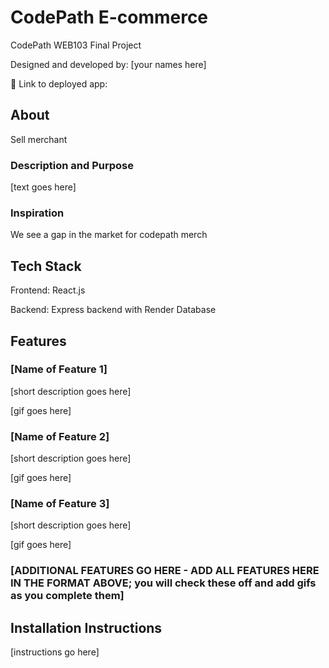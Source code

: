 # CodePath E-commerce

CodePath WEB103 Final Project

Designed and developed by: [your names here]

🔗 Link to deployed app:

## About
Sell merchant 
### Description and Purpose

[text goes here]

### Inspiration

We see a gap in the market for codepath merch 

## Tech Stack

Frontend: React.js

Backend: Express backend with Render Database

## Features

### [Name of Feature 1]

[short description goes here]

[gif goes here]

### [Name of Feature 2]

[short description goes here]

[gif goes here]

### [Name of Feature 3]

[short description goes here]

[gif goes here]

### [ADDITIONAL FEATURES GO HERE - ADD ALL FEATURES HERE IN THE FORMAT ABOVE; you will check these off and add gifs as you complete them]

## Installation Instructions

[instructions go here]
